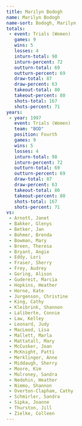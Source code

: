 ```yaml
---
title: Marilyn Bodogh
name: Marilyn Bodogh
name-sort: Bodogh, Marilyn
totals:
 - event: Trials (Women)
   games: 9
   wins: 5
   losses: 4
   inturn-total: 98
   inturn-percent: 72
   outturn-total: 69
   outturn-percent: 69
   draw-total: 87
   draw-percent: 63
   takeout-total: 80
   takeout-percent: 80
   shots-total: 167
   shots-percent: 71
years:
 - year: 1997
   event: Trials (Women)
   team: "BOD"
   position: Fourth
   games: 9
   wins: 5
   losses: 4
   inturn-total: 98
   inturn-percent: 72
   outturn-total: 69
   outturn-percent: 69
   draw-total: 87
   draw-percent: 63
   takeout-total: 80
   takeout-percent: 80
   shots-total: 167
   shots-percent: 71
vs:
 - Arnott, Janet
 - Bakker, Glenys
 - Betker, Jan
 - Bohmer, Brenda
 - Bowman, Mary
 - Breen, Theresa
 - Bryant, Angie
 - Eddy, Lori
 - Fraser, Sherry
 - Frey, Audrey
 - Goring, Alison
 - Gudereit, Marcia
 - Hopkins, Heather
 - Horne, Kate
 - Jurgenson, Christine
 - King, Cathy
 - Kleibrink, Shannon
 - Laliberte, Connie
 - Law, Kelley
 - Leonard, Judy
 - MacLeod, Lisa
 - Mallett, Marla
 - Mattatall, Mary
 - McCusker, Joan
 - McKnight, Patti
 - Merklinger, Anne
 - Middaugh, Sherry
 - Moore, Kim
 - Mulroney, Sandra
 - Nedohin, Heather
 - Nimmo, Shannon
 - Overton-Clapham, Cathy
 - Schmirler, Sandra
 - Sipka, Joanne
 - Thurston, Jill
 - Zielke, Colleen
---
```


